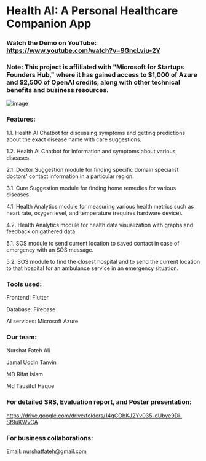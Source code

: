 # Health AI: A Personal Healthcare Companion App
### Watch the Demo on YouTube: https://www.youtube.com/watch?v=9GncLviu-2Y

### Note: This project is affiliated with "Microsoft for Startups Founders Hub," where it has gained access to $1,000 of Azure and $2,500 of OpenAI credits, along with other technical benefits and business resources.
![image](https://github.com/user-attachments/assets/e08cb9ca-6160-4635-8b40-df9607bcd6ea)

### Features: 

1.1. Health AI Chatbot for discussing symptoms and getting predictions about the exact disease name with care suggestions.

1.2. Health AI Chatbot for information and symptoms about various diseases.

2.1. Doctor Suggestion module for finding specific domain specialist doctors' contact information in a particular region.

3.1. Cure Suggestion module for finding home remedies for various diseases.

4.1. Health Analytics module for measuring various health metrics such as heart rate, oxygen level, and temperature (requires hardware device).

4.2. Health Analytics module for health data visualization with graphs and feedback on gathered data.

5.1. SOS module to send current location to saved contact in case of emergency with an SOS message.

5.2. SOS module to find the closest hospital and to send the current location to that hospital for an ambulance service in an emergency situation.

### Tools used: 

Frontend: Flutter

Database: Firebase

AI services: Microsoft Azure


### Our team:

Nurshat Fateh Ali

Jamal Uddin Tanvin

MD Rifat Islam

Md Tausiful Haque


### For detailed SRS, Evaluation report, and Poster presentation: 
https://drive.google.com/drive/folders/14gCObKJ2Yv035-dUbye9Di-Sf9uKWvCA

### For business collaborations:
Email: nurshatfateh@gmail.com
